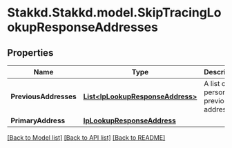 # Stakkd.Stakkd.model.SkipTracingLookupResponseAddresses

## Properties

Name | Type | Description | Notes
------------ | ------------- | ------------- | -------------
**PreviousAddresses** | [**List&lt;IpLookupResponseAddress&gt;**](IpLookupResponseAddress.md) | A list of the person&#39;s previous addresses. | [optional] 
**PrimaryAddress** | [**IpLookupResponseAddress**](IpLookupResponseAddress.md) |  | [optional] 

[[Back to Model list]](../README.md#documentation-for-models) [[Back to API list]](../README.md#documentation-for-api-endpoints) [[Back to README]](../README.md)

